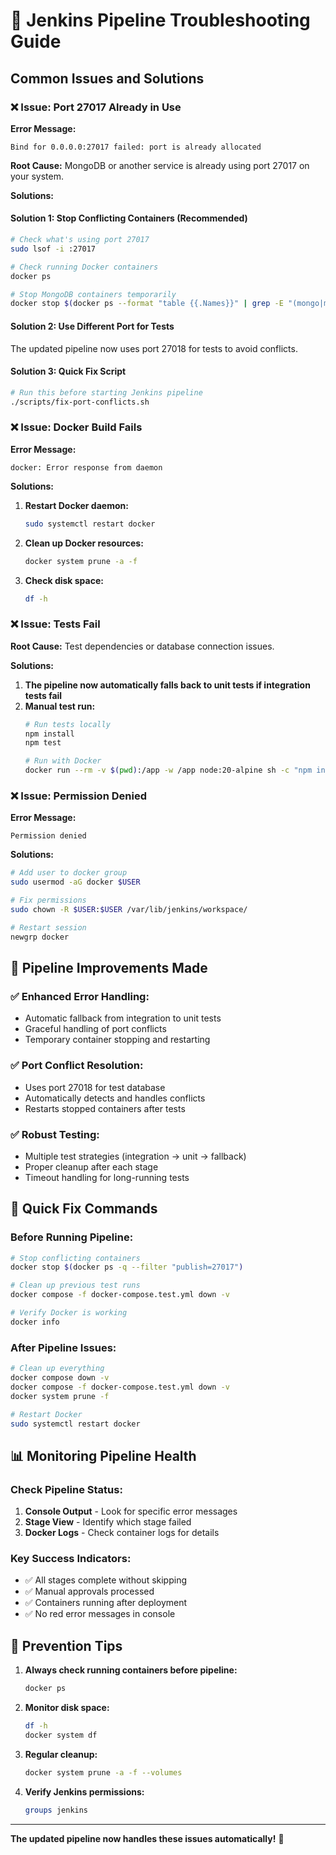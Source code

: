 # 🚨 Jenkins Pipeline Troubleshooting Guide

## Common Issues and Solutions

### ❌ Issue: Port 27017 Already in Use

**Error Message:**
```
Bind for 0.0.0.0:27017 failed: port is already allocated
```

**Root Cause:** 
MongoDB or another service is already using port 27017 on your system.

**Solutions:**

#### Solution 1: Stop Conflicting Containers (Recommended)
```bash
# Check what's using port 27017
sudo lsof -i :27017

# Check running Docker containers
docker ps

# Stop MongoDB containers temporarily
docker stop $(docker ps --format "table {{.Names}}" | grep -E "(mongo|mongodb)")
```

#### Solution 2: Use Different Port for Tests
The updated pipeline now uses port 27018 for tests to avoid conflicts.

#### Solution 3: Quick Fix Script
```bash
# Run this before starting Jenkins pipeline
./scripts/fix-port-conflicts.sh
```

### ❌ Issue: Docker Build Fails

**Error Message:**
```
docker: Error response from daemon
```

**Solutions:**
1. **Restart Docker daemon:**
   ```bash
   sudo systemctl restart docker
   ```

2. **Clean up Docker resources:**
   ```bash
   docker system prune -a -f
   ```

3. **Check disk space:**
   ```bash
   df -h
   ```

### ❌ Issue: Tests Fail

**Root Cause:** Test dependencies or database connection issues.

**Solutions:**
1. **The pipeline now automatically falls back to unit tests if integration tests fail**
2. **Manual test run:**
   ```bash
   # Run tests locally
   npm install
   npm test
   
   # Run with Docker
   docker run --rm -v $(pwd):/app -w /app node:20-alpine sh -c "npm install && npm test"
   ```

### ❌ Issue: Permission Denied

**Error Message:**
```
Permission denied
```

**Solutions:**
```bash
# Add user to docker group
sudo usermod -aG docker $USER

# Fix permissions
sudo chown -R $USER:$USER /var/lib/jenkins/workspace/

# Restart session
newgrp docker
```

## 🔧 Pipeline Improvements Made

### ✅ **Enhanced Error Handling:**
- Automatic fallback from integration to unit tests
- Graceful handling of port conflicts
- Temporary container stopping and restarting

### ✅ **Port Conflict Resolution:**
- Uses port 27018 for test database
- Automatically detects and handles conflicts
- Restarts stopped containers after tests

### ✅ **Robust Testing:**
- Multiple test strategies (integration → unit → fallback)
- Proper cleanup after each stage
- Timeout handling for long-running tests

## 🚀 Quick Fix Commands

### Before Running Pipeline:
```bash
# Stop conflicting containers
docker stop $(docker ps -q --filter "publish=27017")

# Clean up previous test runs
docker compose -f docker-compose.test.yml down -v

# Verify Docker is working
docker info
```

### After Pipeline Issues:
```bash
# Clean up everything
docker compose down -v
docker compose -f docker-compose.test.yml down -v
docker system prune -f

# Restart Docker
sudo systemctl restart docker
```

## 📊 Monitoring Pipeline Health

### Check Pipeline Status:
1. **Console Output** - Look for specific error messages
2. **Stage View** - Identify which stage failed
3. **Docker Logs** - Check container logs for details

### Key Success Indicators:
- ✅ All stages complete without skipping
- ✅ Manual approvals processed
- ✅ Containers running after deployment
- ✅ No red error messages in console

## 🎯 Prevention Tips

1. **Always check running containers before pipeline:**
   ```bash
   docker ps
   ```

2. **Monitor disk space:**
   ```bash
   df -h
   docker system df
   ```

3. **Regular cleanup:**
   ```bash
   docker system prune -a -f --volumes
   ```

4. **Verify Jenkins permissions:**
   ```bash
   groups jenkins
   ```

---

**The updated pipeline now handles these issues automatically!** 🎉
